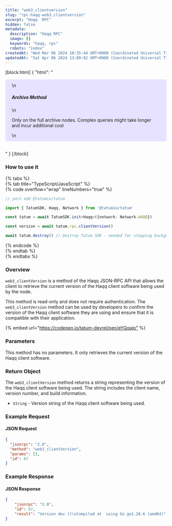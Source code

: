 ```yaml
---
title: "web3_clientversion"
slug: "rpc-haqq-web3_clientversion"
excerpt: "Haqq  RPC"
hidden: false
metadata: 
  description: "Haqq RPC"
  image: []
  keywords: "haqq, rpc"
  robots: "index"
createdAt: "Wed Mar 06 2024 10:35:44 GMT+0000 (Coordinated Universal Time)"
updatedAt: "Sat Apr 06 2024 13:09:02 GMT+0000 (Coordinated Universal Time)"
---
```

[block:html]
{
  "html": "<div style="padding: 10px 20px; border-radius: 5px; background-color: #e6e2ff; margin: 0 0 30px 0;">\n  <h5>Archive Method</h5>\n  <p>Only on the full archive nodes. Complex queries might take longer and incur additional cost</p>\n</div>"
}
[/block]


### How to use it

{% tabs %}  
{% tab title="TypeScript/JavaScript" %}  
{% code overflow="wrap" lineNumbers="true" %}

```typescript
// yarn add @tatumio/tatum

import { TatumSDK, Haqq, Network } from '@tatumio/tatum'

const tatum = await TatumSDK.init<Haqq>({network: Network.HAQQ})

const version = await tatum.rpc.clientVersion()

await tatum.destroy() // Destroy Tatum SDK - needed for stopping background jobs
```

{% endcode %}  
{% endtab %}  
{% endtabs %}

### Overview

`web3_clientVersion` is a method of the Haqq JSON-RPC API that allows the client to retrieve the current version of the Haqq client software being used by the node.

This method is read-only and does not require authentication. The `web3_clientVersion` method can be used by developers to confirm the version of the Haqq client software they are using and ensure that it is compatible with their application.

{% embed url="<https://codepen.io/tatum-devrel/pen/eYQqajp"> %}

### Parameters

This method has no parameters. It only retrieves the current version of the Haqq client software.

### Return Object

The `web3_clientVersion` method returns a string representing the version of the Haqq client software being used. The string includes the client name, version number, and build information.

- `String` - Version string of the Haqq client software being used.

### Example Request

#### JSON Request

```json
{
  "jsonrpc": "2.0",
  "method": "web3_clientVersion",
  "params": [],
  "id": 67
}
```

### Example Response

#### JSON Response

```json
{
    "jsonrpc": "2.0",
    "id": 67,
    "result": "Version dev ()\nCompiled at  using Go go1.20.6 (amd64)"
}
```

